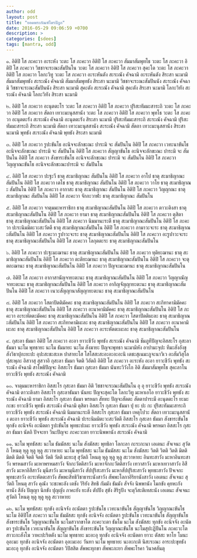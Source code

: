 ```yaml
---
author: odd
layout: post
title: "ยอดพระกัณฑ์ไตรปิฎก"
date: 2016-05-29 09:06:59 +0700
description: >
categories: [sdees]
tags: [mantra, odd]
---
```

๑. อิติปิ โส ภะคะวา อะระหัง วะตะ โส ภะคะวา
อิติปิ โส ภะคะวา สัมมาสัมพุทโธ วะตะ โส ภะคะวา
อิติปิ โส ภะคะวา วิชชาจะระณะสัมปันโน วะตะ โส ภะคะวา
อิติปิ โส ภะคะวา สุคะโต วะตะ โส ภะคะวา
อิติปิ โส ภะคะวา โลกะวิทู วะตะ โส ภะคะวา
อะระหันตัง สะระณัง คัจฉามิ
อะระหันตัง สิระสา นะมามิ
สัมมาสัมพุทธัง สะระณัง คัจฉามิ
สัมมาสัมพุทธัง สิระสา นะมามิ
วิชชาจะระณะสัมปันนัง สะระณัง คัจฉามิ
วิชชาจะระณะสัมปันนัง สิระสา นะมามิ
สุคะตัง สะระณัง คัจฉามิ
สุคะตัง สิระสา นะมามิ
โลกะวิทัง สะระณัง คัจฉามิ
โลกะวิทัง สิระสา นะมามิ

๒. อิติปิ โส ภะคะวา อะนุตตะโร วะตะ โส ภะคะวา
อิติปิ โส ภะคะวา ปุริสะทัมมะสาระถิ วะตะ โส ภะคะวา
อิติปิ โส ภะคะวา สัตถา เทวะมะนุสสานัง วะตะ โส ภะคะวา
อิติปิ โส ภะคะวา พุทโธ วะตะ โส ภะคะวา
อะนุตตะรัง สะระณัง คัจฉามิ
อะนุตตะรัง สิระสา นะมามิ
ปุริสะทัมมะสาระถิ สะระณัง คัจฉามิ
ปุริสะทัมมะสาระถิ สิระสา นะมามิ
สัตถา เทวะมะนุสสานัง สะระณัง คัจฉามิ
สัตถา เทวะมะนุสสานัง สิระสา นะมามิ
พุทธัง สะระณัง คัจฉามิ
พุทธัง สิระสา นะมามิ

๓. อิติปิ โส ภะคะวา รูปะขันโธ อะนิจจะลักขะณะ ปาระมิ จะ สัมปันโน
อิติปิ โส ภะคะวา เวทะนาขันโธ อะนิจจะลักขะณะ ปาระมิ จะ สัมปันโน
อิติปิ โส ภะคะวา สัญญาขันโธ อะนิจจะลักขะณะ ปาระมิ จะ สัมปันโน
อิติปิ โส ภะคะวา สังขาระขันโธ อะนิจจะลักขะณะ ปาระมิ จะ สัมปันโน
อิติปิ โส ภะคะวา วิญญาณะขันโธ อะนิจจะลักขะณะปาระมิ จะ สัมปันโน

๔. อิติปิ โส ภะคะวา ปะฐะวี ธาตุ สะมาธิญาณะ สัมปันโน
อิติปิ โส ภะคะวา อาโป ธาตุ สะมาธิญาณะ สัมปันโน
อิติปิ โส ภะคะวา เตโช ธาตุ สะมาธิญาณะ สัมปันโน
อิติปิ โส ภะคะวา วาโย ธาตุ สะมาธิญาณะ สัมปันโน
อิติปิ โส ภะคะวา อากาสะ ธาตุ สะมาธิญาณะ สัมปันโน
อิติปิ โส ภะคะวา วิญญาณะ ธาตุ สะมาธิญาณะ สัมปันโน
อิติปิ โส ภะคะวา จักกะวาฬะ ธาตุ สะมาธิญาณะ สัมปันโน

๕. อิติปิ โส ภะคะวา จาตุมมะหาราชิกา ธาตุ สะมาธิญาณะสัมปันโน
อิติปิ โส ภะคะวา ตาวะติงสา ธาตุ สะมาธิญาณะสัมปันโน
อิติปิ โส ภะคะวา ยามา ธาตุ สะมาธิญาณะสัมปันโน
อิติปิ โส ภะคะวา ตุสิตา ธาตุ สะมาธิญาณะสัมปันโน
อิติปิ โส ภะคะวา นิมมานะระตี ธาตุ สะมาธิญาณะสัมปันโน
อิติปิ โส ภะคะวา ปะระนิมมิตะวะสะวัตตี ธาตุ สะมาธิญาณะสัมปันโน
อิติปิ โส ภะคะวา กามาวะจะระ ธาตุ สะมาธิญาณะสัมปันโน
อิติปิ โส ภะคะวา รูปาวะจะระ ธาตุ สะมาธิญาณะสัมปันโน
อิติปิ โส ภะคะวา อะรูปาวะจะระ ธาตุ สะมาธิญาณะสัมปันโน
อิติปิ โส ภะคะวา โลกุตตะระ ธาตุ สะมาธิญาณะสัมปันโน

๖. อิติปิ โส ภะคะวา ปะฐะมะฌานะ ธาตุ สะมาธิญาณะสัมปันโน
อิติปิ โส ภะคะวา ทุติยะฌานะ ธาตุ สะมาธิญาณะสัมปันโน
อิติปิ โส ภะคะวา ตะติยะฌานะ ธาตุ สะมาธิญาณะสัมปันโน
อิติปิ โส ภะคะวา จะตุตถะฌานะ ธาตุ สะมาธิญาณะสัมปันโน
อิติปิ โส ภะคะวา ปัญจะมะฌานะ ธาตุ สะมาธิญาณะสัมปันโน

๗. อิติปิ โส ภะคะวา อากาสานัญจายะตะนะ ธาตุ สะมาธิญาณะสัมปันโน
อิติปิ โส ภะคะวา วิญญาณัญจายะตะนะ ธาตุ สะมาธิญาณะสัมปันโน
อิติปิ โส ภะคะวา อากิญจัญญายะตะนะ ธาตุ สะมาธิญาณะสัมปันโน
อิติปิ โส ภะคะวา เนวะสัญญานาสัญญายะตะนะ ธาตุ สะมาธิญาณะสัมปันโน

๘. อิติปิ โส ภะคะวา โสตาปัตติมัคคะ ธาตุ สะมาธิญาณะสัมปันโน
อิติปิ โส ภะคะวา สะกิทาคามิมัคคะ ธาตุ สะมาธิญาณะสัมปันโน
อิติปิ โส ภะคะวา อะนาคามิมัคคะ ธาตุ สะมาธิญาณะสัมปันโน
อิติปิ โส ภะคะวา อะระหัตตะมัคคะ ธาตุ สะมาธิญาณะสัมปันโน
อิติปิ โส ภะคะวา โสตาปัตติผะละ ธาตุ สะมาธิญาณะสัมปันโน
อิติปิ โส ภะคะวา สะกิทาคามิผะละ ธาตุ สะมาธิญาณะสัมปันโน
อิติปิ โส ภะคะวา อะนาคามิผะละ ธาตุ สะมาธิญาณะสัมปันโน
อิติปิ โส ภะคะวา อะระหัตตะผะละ ธาตุ สะมาธิญาณะสัมปันโน

๙. กุสะลา ธัมมา อิติปิ โส ภะคะวา อะอา ยาวะชีวัง พุทธัง สะระณัง คัจฉามิ ชัมภูทีปัญจะอิสสะโร กุสะลา ธัมมา นะโม พุทธายะ นะโม ธัมมายะ นะโม สังฆายะ ปัญจะพุทธา นะมามิหัง อาปามะจุปะ ทีมะสังอังขุ สังวิธาปุกะยะปะ อุปะสะชะสะเห ปาสายะโส
โสโสสะสะอะอะอะอะนิ เตชะสุเนมะภูจะนาวิเว อะสัมวิสุโลปุสะพุภะ อิสวาสุ สุสวาอิ กุสะลา ธัมมา จิตติ วิอัตถิ
อิติปิ โส ภะคะวา อะระหัง อะอา ยาวะชีวัง พุทธัง สะระณัง คัจฉามิ สาโพธิปัญจะ อิสสะโร ธัมมา
กุสะลา ธัมมา นันทะวิวังโก อิติ สัมมาสัมพุทโธ สุคะลาโน ยาวะชีวัง พุทธัง สะระณัง คัจฉามิ

๑๐. จาตุมมะหาราชิกา อิสสะโร กุสะลา ธัมมา อิติ วิชชาจะระณะสัมปันโน อุ อุ ยาวะชีวัง พุทธัง สะระณัง คัจฉามิ
ตาวะติงสา อิสสะโร กุสะลาธัมมา นันทะ ปัญจะสุคะโต โลกะวิทู มะหาเอโอ ยาวะชีวัง พุทธัง สะระณัง คัจฉามิ
ยามา อิสสะโร กุสะลา ธัมมา พรหมา สัททะ ปัญจะสัตตะ สัตตาปาระมี อะนุตตะโร ยะมะ กะขะ ยาวะชีวัง พุทธัง สะระณัง คัจฉามิ
ตุสิตา อิสสะโร กุสะลา ธัมมา ปุ ยะ ปะ กะ ปุริสะทัมมะสาระถิ ยาวะชีวัง พุทธัง สะระณัง คัจฉามิ
นิมมานะระตี อิสสะโร กุสะลา ธัมมา เหตุโปวะ สัตถา เทวะมะนุสสานัง ตะถา ยาวะชีวัง พุทธัง สะระณัง คัจฉามิ
ปะระนิมมิตะวะสะวัตตี อิสสะโร กุสะลา ธัมมา สังขาระขันโธ ทุกขัง อะนิจจัง อะนัตตา รูปะขันโธ พุทธะปะผะ ยาวะชีวัง พุทธัง สะระณัง คัจฉามิ
พรหมา อิสสะโร กุสะลา ธัมมา นัตถิ ปัจจะยา วินะปัญจะ ภะคะวะตา ยาวะนิพพานัง สะระณัง คัจฉามิ

๑๑. นะโม พุทธัสสะ นะโม ธัมมัสสะ นะโม สังฆัสสะ พุทธิลา โลกะลา กะระกะนา เอเตนะ สัจเจนะ สุวัตถิ โหนตุ หุลู หุลู หุลู สะวาหายะ
นะโม พุทธัสสะ นะโม ธัมมัสสะ นะโม สังฆัสสะ วิตติ วิตติ วิตติ มิตติ มิตติ มิตติ จิตติ จิตติ วัตติ วัตติ มะยะสุ สุวัตถิ โหนตุ หุลู หุลู หุลู สะวาหายะ
อินทะสาวัง มะหาอินทะสาวัง พรหมสาวัง มะหาพรหมสาวัง จักกะวัตติสาวัง มะหาจักกะวัตติสาวัง เทวาสาวัง มะหาเทวาสาวัง อิสีสาวัง มะหาอิสีสาวัง มุนีสาวัง มะหามุนีสาวัง สัปปุริสะสาวัง มะหาสัปปุริสะสาวัง พุทธะสาวัง ปัจเจกะ พุทธะสาวัง อะระหัตตะสาวัง สัพพะสิทธิวิชาธาระนังสาวัง สัพพะโลกาอิริยานังสาวัง เอเตนะ สัจเจนะ สุวัตถิ โหนตุ
สาวัง คุณัง วะชะพะลัง เตชัง วิริยัง สิทธิ กัมมัง ธัมมัง สัจจัง นิพพานัง โมกขัง คุยหะกัง ทานัง สีลัง ปัญญา นิกขัง ปุญญัง ภาคะยัง ยะสัง ตัปปัง สุขัง สิริรูปัง จะตุวีสะติเทสะนัง เอเตนะ สัจเจนะ สุวัตถิ โหนตุ หุลู หุลู หุลู สะวาหายะ

๑๒. นะโม พุทธัสสะ ทุกขัง อะนิจจัง อะนัตตา รูปะขันโธ เวทะนาขันโธ สัญญาขันโธ วิญญาณะขันโธ นะโม อิติปิโส ภะคะวา
นะโม ธัมมัสสะ ทุกขัง อะนิจจัง อะนัตตา รูปะขันโธ เวทะนาขันโธ สัญญาขันโธ สังขาระขันโธ วิญญาณะขันโธ นะโมสวากขาโต ภะคะวะตา ธัมโม
นะโม สังฆัสสะ ทุกขัง อะนิจจัง อะนัตตา รูปะขันโธ เวทะนาขันโธ สัญญาขันโธ สังขาระขันโธ วิญญาณะขันโธ นะโมสุปะฏิปันโน ภะคะวะโต สาวะกะสังโฆ วาหะปะริตตัง
นะโม พุทธายะ มะอะอุ ทุกขัง อะนิจจัง อะนัตตา ยาวะ ตัสสะ หาโย โมนะ อุอะมะ ทุกขัง อะนิจจัง อะนัตตา อุอะมะอะ วันทา นะโม พุทธายะ นะอะกะติ นิสะระณะ อาระปะขุทธัง มะอะอุ ทุกขัง อะนิจจัง อะนัตตา วิปัสสิต
สัพพะทุกขา สัพพะภะยา สัพพะโรคา วินาศสันตุ
